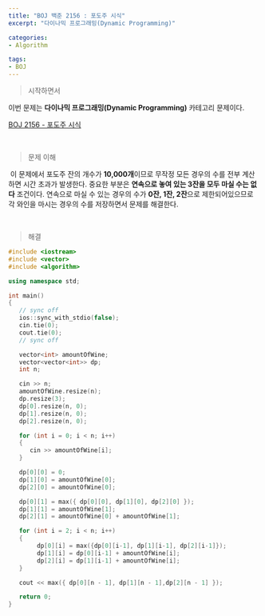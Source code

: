 ```yaml
---
title: "BOJ 백준 2156 : 포도주 시식"
excerpt: "다이나믹 프로그래밍(Dynamic Programming)"

categories:
- Algorithm

tags:
- BOJ
---
```


> 시작하면서

 이번 문제는 **다이나믹 프로그래밍(Dynamic Programming)** 카테고리 문제이다.

[BOJ 2156 - 포도주 시식](https://www.acmicpc.net/problem/2156)    

​       

> 문제 이해

​	이 문제에서 포도주 잔의 개수가 **10,000개**이므로 무작정 모든 경우의 수를 전부 계산하면 시간 초과가 발생한다. 중요한 부분은 **연속으로 놓여 있는 3잔을 모두 마실 수는 없다** 조건이다. 연속으로 마실 수 있는 경우의 수가 **0잔, 1잔, 2잔**으로 제한되어있으므로 각 와인을 마시는 경우의 수를 저장하면서 문제를 해결한다.

​    

> 해결

```c++
#include <iostream>
#include <vector>
#include <algorithm>

using namespace std;

int main()
{
   // sync off
   ios::sync_with_stdio(false);
   cin.tie(0);
   cout.tie(0);
   // sync off

   vector<int> amountOfWine;
   vector<vector<int>> dp;
   int n;

   cin >> n;
   amountOfWine.resize(n);
   dp.resize(3);
   dp[0].resize(n, 0);
   dp[1].resize(n, 0);
   dp[2].resize(n, 0);

   for (int i = 0; i < n; i++)
   {
      cin >> amountOfWine[i];
   }

   dp[0][0] = 0;
   dp[1][0] = amountOfWine[0];
   dp[2][0] = amountOfWine[0];

   dp[0][1] = max({ dp[0][0], dp[1][0], dp[2][0] });
   dp[1][1] = amountOfWine[1];
   dp[2][1] = amountOfWine[0] + amountOfWine[1];

   for (int i = 2; i < n; i++)
   {
	   	dp[0][i] = max({dp[0][i-1], dp[1][i-1], dp[2][i-1]});
		dp[1][i] = dp[0][i-1] + amountOfWine[i];
		dp[2][i] = dp[1][i-1] + amountOfWine[i];
   }

   cout << max({ dp[0][n - 1], dp[1][n - 1],dp[2][n - 1] });

   return 0;
}
```

